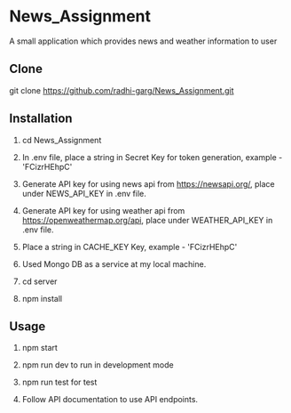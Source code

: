 # News_Assignment
A small application which provides news and weather information to user

## Clone

 git clone https://github.com/radhi-garg/News_Assignment.git

## Installation

1. cd News_Assignment

2. In .env file, place a string in Secret Key for token generation, example - 'FCizrHEhpC'

3. Generate API key for using news api from https://newsapi.org/, place under NEWS_API_KEY in .env file.

4. Generate API key for using weather api from https://openweathermap.org/api, place under WEATHER_API_KEY in .env file.

5. Place a string in CACHE_KEY Key, example - 'FCizrHEhpC'

6. Used Mongo DB as a service at my local machine.

7. cd server

8. npm install

## Usage

1. npm start

2. npm run dev to run in development mode

3. npm run test for test

4. Follow API documentation to use API endpoints.

